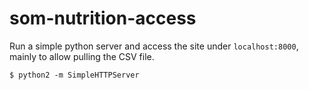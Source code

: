 # som-nutrition-access

Run a simple python server and access the site under `localhost:8000`, mainly to allow pulling the CSV file.

    $ python2 -m SimpleHTTPServer
